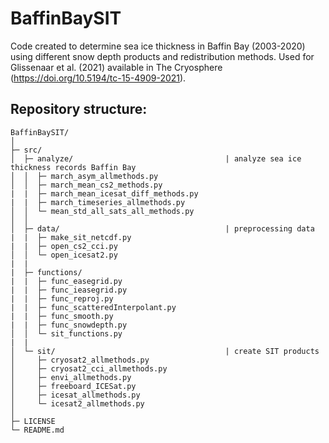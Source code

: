 # BaffinBaySIT
Code created to determine sea ice thickness in Baffin Bay (2003-2020) using different snow depth products and redistribution methods. Used for Glissenaar et al. (2021) available in The Cryosphere (https://doi.org/10.5194/tc-15-4909-2021).


## Repository structure:
```
BaffinBaySIT/
│
├─ src/
│  ├─ analyze/                                  | analyze sea ice thickness records Baffin Bay
│  │  ├─ march_asym_allmethods.py
│  │  ├─ march_mean_cs2_methods.py
|  |  ├─ march_mean_icesat_diff_methods.py
|  |  ├─ march_timeseries_allmethods.py
│  │  └─ mean_std_all_sats_all_methods.py
│  │     
│  ├─ data/                                     | preprocessing data
|  |  ├─ make_sit_netcdf.py
|  |  ├─ open_cs2_cci.py
│  │  └─ open_icesat2.py
|  |
|  ├─ functions/                                
|  |  ├─ func_easegrid.py
|  |  ├─ func_ieasegrid.py
|  |  ├─ func_reproj.py
|  |  ├─ func_scatteredInterpolant.py
|  |  ├─ func_smooth.py
|  |  ├─ func_snowdepth.py
│  │  └─ sit_functions.py
|  |
│  └─ sit/                                      | create SIT products
│     ├─ cryosat2_allmethods.py
│     ├─ cryosat2_cci_allmethods.py
│     ├─ envi_allmethods.py
│     ├─ freeboard_ICESat.py
│     ├─ icesat_allmethods.py
│     └─ icesat2_allmethods.py
│
├─ LICENSE
└─ README.md

```

